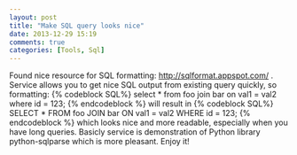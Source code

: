 ```yaml
---
layout: post
title: "Make SQL query looks nice"
date: 2013-12-29 15:19
comments: true
categories: [Tools, Sql]
---
```

Found nice resource for SQL formatting: http://sqlformat.appspot.com/ . Service allows you to get nice SQL output from existing query quickly<!--more-->, so formatting:
{% codeblock SQL%}
select *
from foo
join bar on val1 = val2
where id = 123;
{% endcodeblock %}
will result in
{% codeblock SQL%}
SELECT *
FROM foo
JOIN bar ON val1 = val2
WHERE id = 123;
{% endcodeblock %}
which looks nice and more readable, especially when you have long queries.
Basicly service is demonstration of Python library python-sqlparse which is more pleasant. Enjoy it!